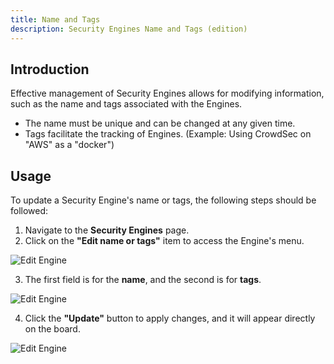 ```yaml
---
title: Name and Tags
description: Security Engines Name and Tags (edition)
---
```


## Introduction

Effective management of Security Engines allows for modifying information, such as the name and tags associated with the Engines.

- The name must be unique and can be changed at any given time.
- Tags facilitate the tracking of Engines. (Example: Using CrowdSec on "AWS" as a "docker")

## Usage

To update a Security Engine's name or tags, the following steps should be followed:

1. Navigate to the **Security Engines** page.
1. Click on the **"Edit name or tags"** item to access the Engine's menu.

![Edit Engine](/img/console/security_engines/edit-engine.png)

3. The first field is for the **name**, and the second is for **tags**.

![Edit Engine](/img/console/security_engines/edit-engine-name-tags.png)

4. Click the **"Update"** button to apply changes, and it will appear directly on the board.

![Edit Engine](/img/console/security_engines/edit-engine-updated.png)
